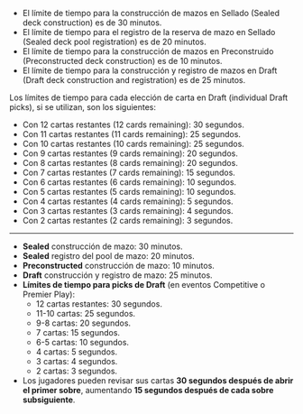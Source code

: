 - El límite de tiempo para la construcción de mazos en Sellado (Sealed deck construction) es de 30 minutos.  
- El límite de tiempo para el registro de la reserva de mazo en Sellado (Sealed deck pool registration) es de 20 minutos.   
- El límite de tiempo para la construcción de mazos en Preconstruido (Preconstructed deck construction) es de 10 minutos.
- El límite de tiempo para la construcción y registro de mazos en Draft (Draft deck construction and registration) es de 25 minutos.  

Los límites de tiempo para cada elección de carta en Draft (individual Draft picks), si se utilizan, son los siguientes:
- Con 12 cartas restantes (12 cards remaining): 30 segundos.
- Con 11 cartas restantes (11 cards remaining): 25 segundos.
- Con 10 cartas restantes (10 cards remaining): 25 segundos.
- Con 9 cartas restantes (9 cards remaining): 20 segundos.  
- Con 8 cartas restantes (8 cards remaining): 20 segundos.  
- Con 7 cartas restantes (7 cards remaining): 15 segundos. 
- Con 6 cartas restantes (6 cards remaining): 10 segundos.  
- Con 5 cartas restantes (5 cards remaining): 10 segundos.  
- Con 4 cartas restantes (4 cards remaining): 5 segundos.  
- Con 3 cartas restantes (3 cards remaining): 4 segundos.  
- Con 2 cartas restantes (2 cards remaining): 3 segundos.

---

- **Sealed** construcción de mazo: 30 minutos.
- **Sealed** registro del pool de mazo: 20 minutos.
- **Preconstructed** construcción de mazo: 10 minutos.
- **Draft** construcción y registro de mazo: 25 minutos.
- **Límites de tiempo para picks de Draft** (en eventos Competitive o Premier Play):
    - 12 cartas restantes: 30 segundos.
    - 11-10 cartas: 25 segundos.
    - 9-8 cartas: 20 segundos.
    - 7 cartas: 15 segundos.
    - 6-5 cartas: 10 segundos.
    - 4 cartas: 5 segundos.
    - 3 cartas: 4 segundos.
    - 2 cartas: 3 segundos.
- Los jugadores pueden revisar sus cartas **30 segundos después de abrir el primer sobre**, aumentando **15 segundos después de cada sobre subsiguiente**.



